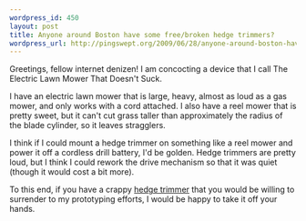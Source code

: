 ```yaml
--- 
wordpress_id: 450
layout: post
title: Anyone around Boston have some free/broken hedge trimmers?
wordpress_url: http://pingswept.org/2009/06/28/anyone-around-boston-have-some-freebroken-hedge-trimmers/
---
```

Greetings, fellow internet denizen! I am concocting a device that I call The Electric Lawn Mower That Doesn't Suck.

I have an electric lawn mower that is large, heavy, almost as loud as a gas mower, and only works with a cord attached. I also have a reel mower that is pretty sweet, but it can't cut grass taller than approximately the radius of the blade cylinder, so it leaves stragglers.

I think if I could mount a hedge trimmer on something like a reel mower and power it off a cordless drill battery, I'd be golden. Hedge trimmers are pretty loud, but I think I could rework the drive mechanism so that it was quiet (though it would cost a bit more).

To this end, if you have a crappy <a href="http://bit.ly/hedge">hedge trimmer</a> that you would be willing to surrender to my prototyping efforts, I would be happy to take it off your hands.
